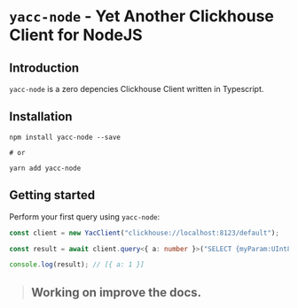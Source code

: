 # `yacc-node` - Yet Another Clickhouse Client for NodeJS

## Introduction

`yacc-node` is a zero depencies Clickhouse Client written in Typescript.

## Installation

```shell
npm install yacc-node --save

# or

yarn add yacc-node
```

## Getting started

Perform your first query using `yacc-node`:

```typescript
const client = new YacClient("clickhouse://localhost:8123/default");

const result = await client.query<{ a: number }>("SELECT {myParam:UInt8} AS a", { myParam: 1 });

console.log(result); // [{ a: 1 }]
```

> ## Working on improve the docs.
